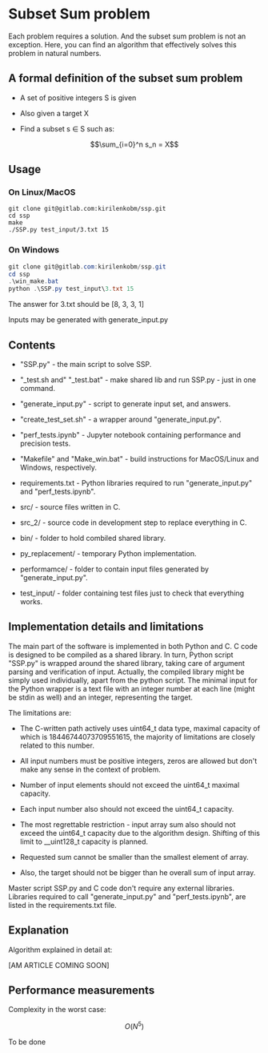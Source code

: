 # Subset Sum problem

Each problem requires a solution. And the subset sum problem is not an exception.
Here, you can find an algorithm that effectively solves this problem in natural numbers.

## A formal definition of the subset sum problem

- A set of positive integers S is given

- Also given a target X

- Find a subset s ∈ S such as:

```math
\sum_{i=0}^n s_n = X
```

## Usage

### On Linux/MacOS

```shell
git clone git@gitlab.com:kirilenkobm/ssp.git
cd ssp
make
./SSP.py test_input/3.txt 15
```

### On Windows

```powershell
git clone git@gitlab.com:kirilenkobm/ssp.git
cd ssp
.\win_make.bat
python .\SSP.py test_input\3.txt 15
```

The answer for 3.txt should be [8, 3, 3, 1]

Inputs may be generated with generate_input.py

## Contents

- "SSP.py" - the main script to solve SSP.

- "_test.sh and" "_test.bat" - make shared lib and run SSP.py - just in one command.

- "generate_input.py" - script to generate input set, and answers.

- "create_test_set.sh" - a wrapper around "generate_input.py".

- "perf_tests.ipynb" - Jupyter notebook containing performance and precision tests.

- "Makefile" and "Make_win.bat" - build instructions for MacOS/Linux and Windows, respectively.

- requirements.txt - Python libraries required to run "generate_input.py" and "perf_tests.ipynb".

- src/ - source files written in C.

- src_2/ - source code in development step to replace everything in C.

- bin/ - folder to hold combiled shared library.

- py_replacement/ - temporary Python implementation.

- performamce/ - folder to contain input files generated by "generate_input.py".

- test_input/ - folder containing test files just to check that everything works.

## Implementation details and limitations

The main part of the software is implemented in both Python and C.
C code is designed to be compiled as a shared library.
In turn, Python script "SSP.py" is wrapped around the shared library, taking care of argument parsing and verification of input.
Actually, the compiled library might be simply used individually, apart from the python script.
The minimal input for the Python wrapper is a text file with an integer number at each line (might be stdin as well) and an integer, representing the target.

The limitations are:

- The C-written path actively uses uint64_t data type, maximal capacity of which is 18446744073709551615, the majority of limitations are closely related to this number.

- All input numbers must be positive integers, zeros are allowed but don't make any sense in the context of problem.

- Number of input elements should not exceed the uint64_t maximal capacity.

- Each input number also should not exceed the uint64_t capacity.

- The most regrettable restriction - input array sum also should not exceed the uint64_t capacity due to the algorithm design. Shifting of this limit to __uint128_t capacity is planned.

- Requested sum cannot be smaller than the smallest element of array.

- Also, the target should not be bigger than he overall sum of input array.

Master script SSP.py and C code don't require any external libraries.
Libraries required to call "generate_input.py" and "perf_tests.ipynb", are listed in the requirements.txt file.

## Explanation

Algorithm explained in detail at:

[AM ARTICLE COMING SOON]

## Performance measurements

Complexity in the worst case:

```math
O(N^5)
```

To be done
